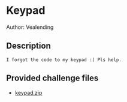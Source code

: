 # Keypad
Author: Vealending
## Description
```
I forgot the code to my keypad :( Pls help.

```
## Provided challenge files
* [keypad.zip](keypad.zip)
